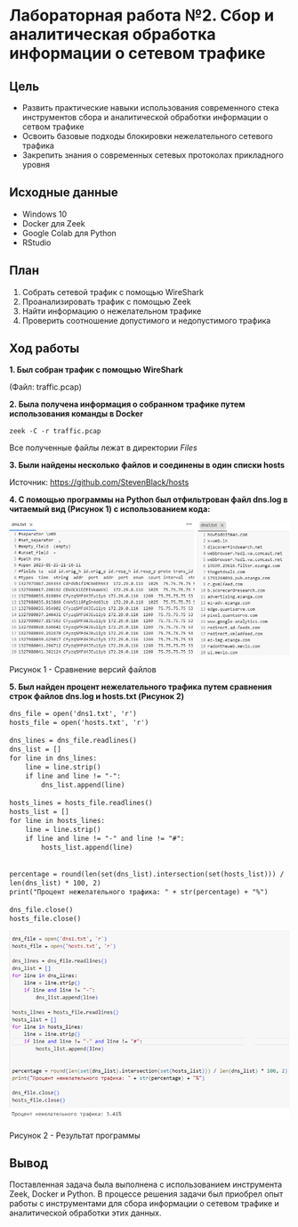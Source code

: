 # Лабораторная работа №2. Сбор и аналитическая обработка информации о сетевом трафике

## Цель

- Развить практические навыки использования современного стека инструментов сбора и аналитической обработки информации о сетвом трафике
- Освоить базовые подходы блокировки нежелательного сетевого трафика
- Закрепить знания о современных сетевых протоколах прикладного уровня

## Исходные данные

- Windows 10
- Docker для Zeek
- Google Colab для Python
- RStudio

## План

1. Собрать сетевой трафик с помощью WireShark
2. Проанализировать трафик с помощью Zeek
3. Найти информацию о нежелательном трафике
4. Проверить соотношение допустимого и недопустимого трафика

## Ход работы

<b>1. Был собран трафик с помощью WireShark</b>

(Файл: traffic.pcap)

<b>2. Была получена информация о собранном трафике путем использования команды в Docker</b>

```
zeek -C -r traffic.pcap
```

Все полученные файлы лежат в директории <i>Files</i>

<b>3. Были найдены несколько файлов и соединены в один списки hosts</b>

Источник: https://github.com/StevenBlack/hosts

<b>4. С помощью программы на Python был отфильтрован файл dns.log в читаемый вид (Рисунок 1) с использованием кода:</b>

![](images/logs.png)

Рисунок 1 - Сравнение версий файлов

<b>5. Был найден процент нежелательного трафика путем сравнения строк файлов dns.log и hosts.txt (Рисунок 2)</b>

```
dns_file = open('dns1.txt', 'r')
hosts_file = open('hosts.txt', 'r')

dns_lines = dns_file.readlines()
dns_list = []
for line in dns_lines:
    line = line.strip()
    if line and line != "-":
        dns_list.append(line)

hosts_lines = hosts_file.readlines()
hosts_list = []
for line in hosts_lines:
    line = line.strip()
    if line and line != "-" and line != "#":
        hosts_list.append(line)


percentage = round(len(set(dns_list).intersection(set(hosts_list))) / len(dns_list) * 100, 2)
print("Процент нежелательного трафика: " + str(percentage) + "%")

dns_file.close()
hosts_file.close()
```

![](images/result.png)

Рисунок 2 - Результат программы

## Вывод

Поставленная задача была выполнена с использованием инструмента Zeek, Docker и Python. В процессе решения задачи был приобрел опыт работы с инструментами для сбора информации о сетевом трафике и аналитической обработки этих данных.
